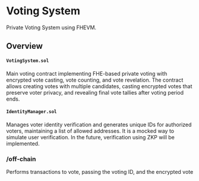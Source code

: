 # Voting System

Private Voting System using FHEVM.

## Overview

#### `VotingSystem.sol`

Main voting contract implementing FHE-based private voting with encrypted vote casting, vote counting, and vote revelation. The contract allows creating votes with multiple candidates, casting encrypted votes that preserve voter privacy, and revealing final vote tallies after voting period ends.

#### `IdentityManager.sol`

Manages voter identity verification and generates unique IDs for authorized voters, maintaining a list of allowed addresses.
It is a mocked way to simulate user verification. In the future, verification using ZKP will be implemented.

### /off-chain

Performs transactions to vote, passing the voting ID, and the encrypted vote
